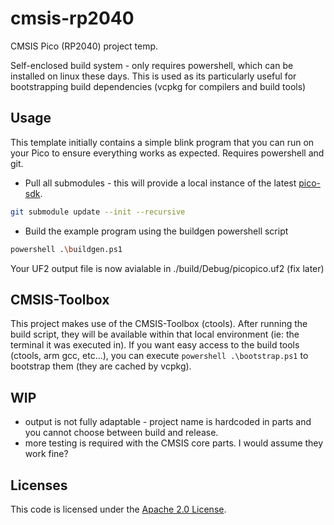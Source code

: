 # cmsis-rp2040

CMSIS Pico (RP2040) project temp.

Self-enclosed build system - only requires powershell, which can be installed on linux these days. This is used as its particularly useful for bootstrapping build dependencies (vcpkg for compilers and build tools)

## Usage

This template initially contains a simple blink program that you can run on your Pico to ensure
everything works as expected. Requires powershell and git.

- Pull all submodules - this will provide a local instance of the latest [pico-sdk](https://github.com/raspberrypi/pico-sdk).

```bash
git submodule update --init --recursive
```

- Build the example program using the buildgen powershell script

```bash
powershell .\buildgen.ps1
```

Your UF2 output file is now avialable in ./build/Debug/picopico.uf2 (fix later)

## CMSIS-Toolbox

This project makes use of the CMSIS-Toolbox (ctools). After running the build script, they will be available within that local environment (ie: the terminal it was executed in). If you want easy access to the build tools (ctools, arm gcc, etc...), you can execute `powershell .\bootstrap.ps1` to bootstrap them (they are cached by vcpkg).
## WIP

- output is not fully adaptable - project name is hardcoded in parts and you cannot choose between build and release.
- more testing is required with the CMSIS core parts. I would assume they work fine?

## Licenses

This code is licensed under the [Apache 2.0 License](./LICENSE).

